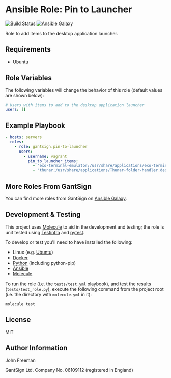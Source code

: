 Ansible Role: Pin to Launcher
=============================

[![Build Status](https://travis-ci.org/gantsign/ansible-role-pin-to-launcher.svg?branch=master)](https://travis-ci.org/gantsign/ansible-role-pin-to-launcher)
[![Ansible Galaxy](https://img.shields.io/badge/ansible--galaxy-gantsign.pin--to--launcher-blue.svg)](https://galaxy.ansible.com/gantsign/pin-to-launcher)

Role to add items to the desktop application launcher.

Requirements
------------

* Ubuntu

Role Variables
--------------

The following variables will change the behavior of this role (default values
are shown below):

```yaml
# Users with items to add to the desktop application launcher
users: []
```

Example Playbook
----------------

```yaml
- hosts: servers
  roles:
    - role: gantsign.pin-to-launcher
      users:
        - username: vagrant
          pin_to_launcher_items:
            - 'exo-terminal-emulator;/usr/share/applications/exo-terminal-emulator.desktop'
            - 'thunar;/usr/share/applications/Thunar-folder-handler.desktop'
```

More Roles From GantSign
------------------------

You can find more roles from GantSign on [Ansible Galaxy](https://galaxy.ansible.com/gantsign).

Development & Testing
---------------------

This project uses [Molecule](http://molecule.readthedocs.io/) to aid in the
development and testing; the role is unit tested using
[Testinfra](http://testinfra.readthedocs.io/) and
[pytest](http://docs.pytest.org/).

To develop or test you'll need to have installed the following:

* Linux (e.g. [Ubuntu](http://www.ubuntu.com/))
* [Docker](https://www.docker.com/)
* [Python](https://www.python.org/) (including python-pip)
* [Ansible](https://www.ansible.com/)
* [Molecule](http://molecule.readthedocs.io/)

To run the role (i.e. the `tests/test.yml` playbook), and test the results
(`tests/test_role.py`), execute the following command from the project root
(i.e. the directory with `molecule.yml` in it):

```bash
molecule test
```

License
-------

MIT

Author Information
------------------

John Freeman

GantSign Ltd.
Company No. 06109112 (registered in England)
